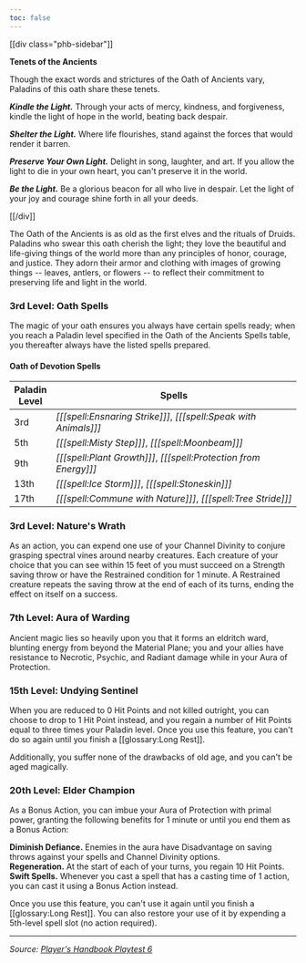 ```yaml
---
toc: false
---
```


[[div class="phb-sidebar"]]

**Tenets of the Ancients**

Though the exact words and strictures of the Oath of Ancients vary, Paladins of this oath share these tenets.

***Kindle the Light.*** Through your acts of mercy, kindness, and forgiveness, kindle the light of hope in the world, beating back despair.

***Shelter the Light.*** Where life flourishes, stand against the forces that would render it barren.

***Preserve Your Own Light.*** Delight in song, laughter, and art. If you allow the light to die in your own heart, you can't preserve it in the world.

***Be the Light.*** Be a glorious beacon for all who live in despair. Let the light of your joy and courage shine forth in all your deeds.

[[/div]]

The Oath of the Ancients is as old as the first elves and the rituals of Druids. Paladins who swear this oath cherish the light; they love the beautiful and life-giving things of the world more than any principles of honor, courage, and justice. They adorn their armor and clothing with images of growing things -- leaves, antlers, or flowers -- to reflect their commitment to preserving life and light in the world.

### 3rd Level: Oath Spells

The magic of your oath ensures you always have certain spells ready; when you reach a Paladin level specified in the Oath of the Ancients Spells table, you thereafter always have the listed spells prepared.

#### Oath of Devotion Spells

| Paladin<br>Level | Spells                                                           |
|------------------|------------------------------------------------------------------|
| 3rd              | _[[[spell:Ensnaring Strike]]]_, _[[[spell:Speak with Animals]]]_ |
| 5th              | _[[[spell:Misty Step]]]_, _[[[spell:Moonbeam]]]_                 |
| 9th              | _[[[spell:Plant Growth]]]_, _[[[spell:Protection from Energy]]]_ |
| 13th             | _[[[spell:Ice Storm]]]_, _[[[spell:Stoneskin]]]_                 |
| 17th             | _[[[spell:Commune with Nature]]]_, _[[[spell:Tree Stride]]]_     |

### 3rd Level: Nature's Wrath

As an action, you can expend one use of your Channel Divinity to conjure grasping spectral vines around nearby creatures. Each creature of your choice that you can see within 15 feet of you must succeed on a Strength saving throw or have the Restrained condition for 1 minute. A Restrained creature repeats the saving throw at the end of each of its turns, ending the effect on itself on a success.

### 7th Level: Aura of Warding

Ancient magic lies so heavily upon you that it forms an eldritch ward, blunting energy from beyond the Material Plane; you and your allies have resistance to Necrotic, Psychic, and Radiant damage while in your Aura of Protection.

### 15th Level: Undying Sentinel

When you are reduced to 0 Hit Points and not killed outright, you can choose to drop to 1 Hit Point instead, and you regain a number of Hit Points equal to three times your Paladin level. Once you use this feature, you can't do so again until you finish a [[glossary:Long Rest]].

Additionally, you suffer none of the drawbacks of old age, and you can't be aged magically.

### 20th Level: Elder Champion

As a Bonus Action, you can imbue your Aura of Protection with primal power, granting the following benefits for 1 minute or until you end them as a Bonus Action:

**Diminish Defiance.** Enemies in the aura have Disadvantage on saving throws against your spells and Channel Divinity options.  
**Regeneration.** At the start of each of your turns, you regain 10 Hit Points.  
**Swift Spells.** Whenever you cast a spell that has a casting time of 1 action, you can cast it using a Bonus Action instead.

Once you use this feature, you can't use it again until you finish a [[glossary:Long Rest]]. You can also restore your use of it by expending a 5th-level spell slot (no action required). 

----

_Source: [Player's Handbook Playtest 6](https://www.dndbeyond.com/sources/ua/ph-playtest-6)_
